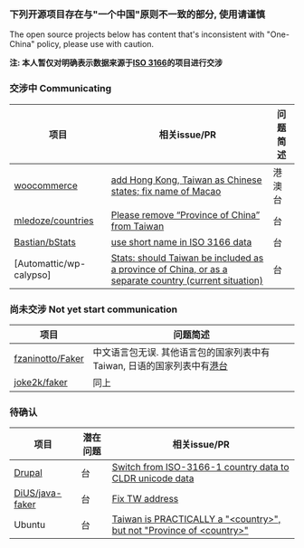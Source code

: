 ### 下列开源项目存在与"一个中国"原则不一致的部分, 使用请谨慎
The open source projects below has content that's inconsistent with "One-China" policy, please use with caution.

**注: 本人暂仅对明确表示数据来源于[ISO 3166](https://www.iso.org/iso-3166-country-codes.html)的项目进行交涉**

### 交涉中 Communicating

| 项目 | 相关issue/PR | 问题简述 |
| ------------- | ------------- | ------------- |
| [woocommerce](https://github.com/woocommerce/woocommerce) | [add Hong Kong, Taiwan as Chinese states; fix name of Macao](https://github.com/woocommerce/woocommerce/pull/24425) | 港澳台 |
| [mledoze/countries](https://github.com/mledoze/countries) | [Please remove “Province of China” from Taiwan](https://github.com/mledoze/countries/issues/4) | 台 |
| [Bastian/bStats](https://github.com/Bastian/bStats) | [use short name in ISO 3166 data](https://github.com/Bastian/bStats/pull/99) | 台 |
| [Automattic/wp-calypso] | [Stats: should Taiwan be included as a province of China, or as a separate country (current situation)](https://github.com/Automattic/wp-calypso/issues/35896) | 台 |


### 尚未交涉 Not yet start communication

| 项目 | 问题简述 |
| ------------- | ------------- |
| [fzaninotto/Faker](https://github.com/fzaninotto/Faker) | 中文语言包无误. 其他语言包的国家列表中有Taiwan, 日语的国家列表中有[港台](https://github.com/fzaninotto/Faker/blob/fb218ada627f7c750c6e0e41cae486d2db48e911/src/Faker/Provider/ja_JP/Address.php#L15)|
| [joke2k/faker](https://github.com/joke2k/faker) | 同上 |

### 待确认

| 项目 | 潜在问题 | 相关issue/PR |
| ------------- | ------------- | ------------- |
| [Drupal](https://www.drupal.org) | 台 | [Switch from ISO-3166-1 country data to CLDR unicode data](https://www.drupal.org/project/drupal/issues/1938892) |
| [DiUS/java-faker](https://github.com/DiUS/java-faker) | 台 | [Fix TW address](https://github.com/DiUS/java-faker/pull/429) |
| Ubuntu | 台 | [Taiwan is PRACTICALLY a "\<country\>", but not "Province of \<country\>"](https://bugs.launchpad.net/ubuntu/+source/software-properties/+bug/1138121)
